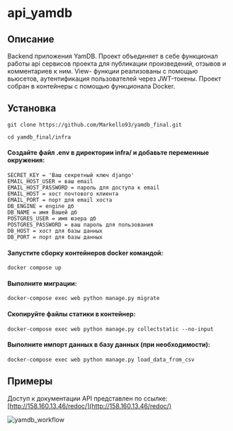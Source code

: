 # api_yamdb
## Описание
Backend приложения YamDB. 
Проект объединяет в себе функционал работы api сервисов проекта для публикации произведений,
отзывов и комментариев к ним. 
View- функции реализованы с помощью вьюсетов, аутентификация пользователей через JWT-токены.
Проект собран в контейнеры с помощью функционала Docker.

## Установка
```
git clone https://github.com/Markello93/yamdb_final.git
```
```
cd yamdb_final/infra
```

#### Создайте файл .env в директории infra/ и добавьте переменные окружения:
```
SECRET_KEY = 'Ваш секретный ключ django'
EMAIL_HOST_USER = ваш email
EMAIL_HOST_PASSWORD = пароль для доступа к email
EMAIL_HOST = хост почтового клиента
EMAIL_PORT = порт для email хоста
DB_ENGINE = engine дб
DB_NAME = имя Вашей дб
POSTGRES_USER = имя юзера дб
POSTGRES_PASSWORD = ваш пароль для пользования 
DB_HOST = хост для базы данных
DB_PORT = порт для базы данных
```
#### Запустите сборку контейнеров docker командой:
```
docker compose up
```

#### Выполните миграции:
```
docker-compose exec web python manage.py migrate
```
#### Скопируйте файлы статики в контейнер:
```
docker-compose exec web python manage.py collectstatic --no-input
```
#### Выполните импорт данных в базу данных (при необходимости):
```
docker-compose exec web python manage.py load_data_from_csv
```

## Примеры
Доступ к документации API представлен по ссылке:
[http://158.160.13.46/redoc/](http://158.160.13.46/redoc/)

![yamdb_workflow](https://github.com/Markello93/yamdb_final/actions/workflows/yamdb_workflow.yml/badge.svg)
